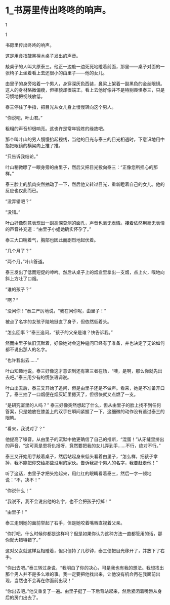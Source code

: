 # 1_书房里传出咚咚的响声。

1

1

书房里传出咚咚的响声。

这是用食指敲黑檀木桌子发出的声音。

敲桌子的人叫大原泰三。他正一边敲一边死死地瞪着前面，那里——桌子对面的一张椅子上坐着看上去还很小的由里子——他的女儿。

由里子的身旁站着一个男人，身穿深灰色西装，鼻梁上架着一副黑色的金丝眼镜。这人的身材略微偏瘦，但相貌却很端正。看上去他好像并不是特别畏惧泰三，只是习惯地把视线放低。

泰三停住了手指，把目光从女儿身上慢慢转向这个男人。

“你说吧，叶山君。”

粗粗的声音却很响亮。这也许是常年锻炼的缘故吧。

那个叫叶山的男人慢慢抬起视线，当他的目光与泰三的目光相遇时，下意识地用中指把眼镜的横梁向上推了推。

“只告诉我结论。”

叶山稍微瞟了一眼身旁的由里子，然后又把目光投向泰三：“正像您所担心的那样。”

泰三脸上的肌肉突然抽动了一下，然后他又转过目光，重新瞪着自己的女儿。他的反应也仅此而已。

“没弄错吧？”

“没错。”

叶山好像刻意表现出一副高深莫测的面孔，声音也毫无表情。接着依然用毫无表情的声音补充道：“由里子小姐她确实怀孕了。”

泰三大口喘着气，胸部也因此而剧烈地起伏着。

“几个月了？”

“两个月。”叶山答道。

泰三发出了低而短促的呻吟。然后从桌子上的烟盒里拿出一支烟，点上火，噗地向斜上方吐了口烟。

“谁的孩子？”

“啊？”

“没问你！”泰三严厉地说，“我在问你呢，由里子！”

被点了名字的女孩子陡地挺直了身子，但依然低着头。

“怎么回事？”泰三追问，“孩子的父亲是谁？快告诉我。”

然而由里子依旧沉默着，好像她对会这种逼问已经有了准备，并也决定了无论如何都不说出那人的名字。

“也许我出去……”

叶山知趣地说。泰三好像这才意识到还有第三者在场，“噢，是啊，那么你就先出去吧。”泰三用少有的慌张语调说。

叶山出去后，泰三又开始了追问，但是由里子还是不做声。看来，她是不准备开口了。泰三抽了一口烟便在烟灰缸里摁灭了，但很快就又点燃了一支。

“是研究室里的人吗？” 泰三好像突然想起了什么，但从由里子的脸上找不到任何答案，只是她放在膝盖上的双手在瞬间紧握了一下，这细微的动作没有逃过泰三的眼睛。

“看来，我说对了？”

他提高了嗓音。从由里子的沉默中他更确信了自己的推断，“混蛋！”从牙缝里挤出的声音，“这可真是恩将仇报呀，竟然要把我的女儿弄到手……不行，绝对不行。”

泰三又开始用手敲着桌子，然后站起身来低头看着由里子，“怎么样，把孩子拿掉，我不能把你交给那些没用的家伙。告诉我那个男人的名字，我要赶走他！”

听了这话，由里子才把头抬起来，用红红的眼睛看着泰三，然后一字一顿地说：“不，决不！”

“你说什么！”

“我说不，我不会说出他的名字，也不会把孩子打掉！”

“由里子！”

泰三走到她的面前举起了右手，但是她咬着嘴唇直视着父亲。

“你打吧。什么时候你都是这样吗？但是如果你认为这种方法一直都管用的话，那你就大错特错了。”

这对父女就这样互相瞪着，但只僵持了几秒钟，泰三便把目光移开了，并放下了右手。

“你出去吧。”泰三转过身说，“我明白了你的决心，可是我也有我的想法。我想找出那个男人并不是多么难的事。我一定要把他找出来，让他没有机会再在我面前出现，当然也不会再在你面前出现！”

“你出去吧。”他又重复了一遍。由里子挺了一下后背站起来，然后紧闭着嘴唇从身后的房门出去了。